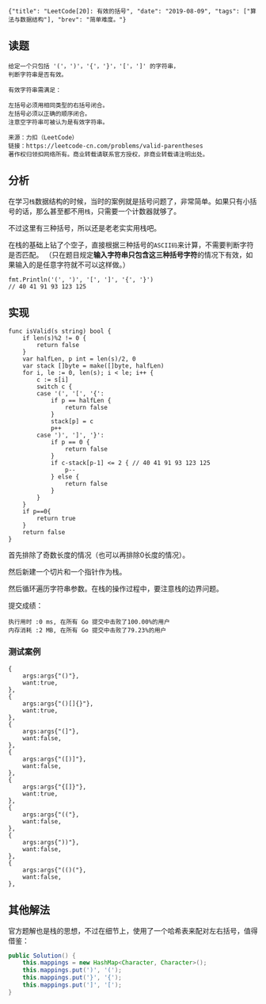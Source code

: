 ```lw-blog-meta
{"title": "LeetCode[20]: 有效的括号", "date": "2019-08-09", "tags": ["算法与数据结构"], "brev": "简单难度。"}
```

## 读题

```text
给定一个只包括 '('，')'，'{'，'}'，'['，']' 的字符串，
判断字符串是否有效。

有效字符串需满足：

左括号必须用相同类型的右括号闭合。
左括号必须以正确的顺序闭合。
注意空字符串可被认为是有效字符串。

来源：力扣（LeetCode）
链接：https://leetcode-cn.com/problems/valid-parentheses
著作权归领扣网络所有。商业转载请联系官方授权，非商业转载请注明出处。
```

## 分析

在学习`栈`数据结构的时候，当时的案例就是括号问题了，非常简单。如果只有小括号的话，那么甚至都不用`栈`，只需要一个计数器就够了。

不过这里有三种括号，所以还是老老实实用栈吧。

在栈的基础上钻了个空子，直接根据三种括号的`ASCII码`来计算，不需要判断字符是否匹配。
（只在题目规定**输入字符串只包含这三种括号字符**的情况下有效，如果输入的是任意字符就不可以这样做。）

```text
fmt.Println('(', ')', '[', ']', '{', '}')
// 40 41 91 93 123 125
```

## 实现

```golang
func isValid(s string) bool {
    if len(s)%2 != 0 {
        return false
    }
    var halfLen, p int = len(s)/2, 0
    var stack []byte = make([]byte, halfLen)
    for i, le := 0, len(s); i < le; i++ {
        c := s[i]
        switch c {
        case '(', '[', '{':
            if p == halfLen {
                return false
            }
            stack[p] = c
            p++
        case ')', ']', '}':
            if p == 0 {
                return false
            }
            if c-stack[p-1] <= 2 { // 40 41 91 93 123 125
                p--
            } else {
                return false
            }
        }
    }
    if p==0{
        return true
    }
    return false
}
```

首先排除了奇数长度的情况（也可以再排除0长度的情况）。

然后新建一个切片和一个指针作为栈。

然后循环遍历字符串参数。在栈的操作过程中，要注意栈的边界问题。

提交成绩：

```text
执行用时 :0 ms, 在所有 Go 提交中击败了100.00%的用户
内存消耗 :2 MB, 在所有 Go 提交中击败了79.23%的用户
```

### 测试案例

```golang
{
    args:args{"()"},
    want:true,
},
{
    args:args{"()[]{}"},
    want:true,
},
{
    args:args{"(]"},
    want:false,
},
{
    args:args{"([)]"},
    want:false,
},
{
    args:args{"{[]}"},
    want:true,
},
{
    args:args{"(("},
    want:false,
},
{
    args:args{"))"},
    want:false,
},
{
    args:args{"(()("},
    want:false,
},
```

## 其他解法

官方题解也是栈的思想，不过在细节上，使用了一个哈希表来配对左右括号，值得借鉴：

```java
public Solution() {
    this.mappings = new HashMap<Character, Character>();
    this.mappings.put(')', '(');
    this.mappings.put('}', '{');
    this.mappings.put(']', '[');
}
```

